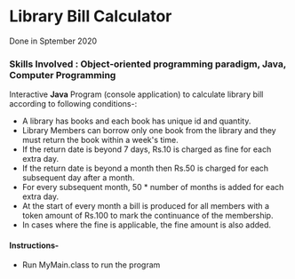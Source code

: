 # Library Bill Calculator
Done in Sptember 2020
### Skills Involved : Object-oriented programming paradigm, Java, Computer Programming
Interactive **Java** Program (console application) to calculate library bill according to following conditions-:

* A library has books and each book has unique id and quantity.
* Library Members can borrow only one book from the library and they must return the book within a week's time.
* If the return date is beyond 7 days, Rs.10 is charged as fine for each extra day.
* If the return date is beyond a month then Rs.50 is charged for each subsequent day after
a month.
* For every subsequent month, 50 * number of months is added for each extra day.
* At the start of every month a bill is produced for all members with a token amount of
Rs.100 to
mark the continuance of the membership.
* In cases where the fine is applicable, the fine
amount is
also added.  
  
#### Instructions-
* Run MyMain.class to run the program


